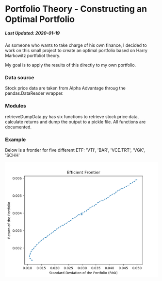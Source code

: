 # Portfolio Theory - Constructing an Optimal Portfolio
##### Last Updated: 2020-01-19

As someone who wants to take charge of his own finance, I decided to work on this small project to create an optimal portfolio based on Harry Markowitz portfoliot theory.

My goal is to apply the results of this directly to my own portfolio.

### Data source
Stock price data are taken from Alpha Advantage throug the pandas.DataReader wrapper.

### Modules
retrieveDumpData.py has six functions to retrieve stock price data, calculate returns and dump the output to a pickle file. All functions are documented.

### Example

Below is a frontier for five different ETF: 'VTI', 'BAR', 'VCE.TRT', 'VGK', 'SCHH'


![Frontier](https://github.com/tdkcumberland/portfolio_theory_python/blob/master/Example.png)